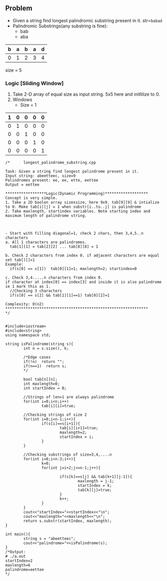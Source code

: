 
## Problem
  - Given a string find longest palindromic substring present in it. str=`babad`
  - Palindromic Substrings(any substring is fine):
    - bab
    - aba
    
| b | a | b | a | d |
| --- | --- | --- | --- | --- |
| 0 | 1 | 2 | 3 | 4 |     
size = 5      
    
### Logic [Sliding Window]
  1. Take 2-D array of equal size as input string. 5x5 here and initlilize to 0.
  2. Windows
     - Size = 1
      
| 1 | 0 | 0 | 0 | 0 |
| --- | --- | --- | --- | --- |
| 0 | 1 | 0 | 0 | 0 |
| 0 | 0 | 1 | 0 | 0 |
| 0 | 0 | 0 | 1 | 0 |
| 0 | 0 | 0 | 0 | 1 |      
     
```      
/*      longest_palindrome_substring.cpp

Task: Given a string find longest palindrome present in it.
Input string: abeetteec, size=9
Palindromes present: ee, ee, ette, eettee
Output = eettee

******************Logic(Dynamic Programming)*******************
Concept is very simple.
1. Take a 2D boolen array sizexsize, here 9x9. tab[9][9] & intialize to 0. Make tab[i][j] = 1 when substr[i..to..j] is palindrome
2. Take maxlength, startindex variables. Note starting index and maximum length of palindrome string.



- Start with filling diagonal=1, check 2 chars, then 3,4,5..n characters
a. All 1 characters are palindromes.
  tab[1][1] = tab[2][2] ... tab[8][8] = 1

b. Check 2 characters from index 0. if adjacent characters are equal set tab[][]=1
Example:
  if(s[0] == s[1])  tab[0][1]=1; maxlength=2; startindex=0
 
c. Check 3,4.....n characters from index 0.
if character at index[0] == index[3] and inside it is also palindrome ie 1 mark this as 1.
  //Checking 3 characters
  if(s[0] == s[2] && tab[1][1]==1) tab[0][2]=1

Complexity: O(n2)  
***************************************************************
*/


#include<iostream>
#include<string>
using namespace std;

string isPalindrome(string s){
        int n = s.size(), k;

        /*Edge cases
        if(!n)  return "";
        if(n==1)  return s;
        */
  
        bool tab[n][n];
        int maxlength=0;
        int startIndex = 0;

        //Strings of len=1 are always palindrome
        for(int i=0;i<n;i++)
                tab[i][i]=true;

        //Checking strings of size 2
        for(int i=0;i<n-1;i++){
                if(s[i]==s[i+1]){
                        tab[i][i+1]=true;
                        maxlength=2;
                        startIndex = i;
                }
        }

        //Checking substrings of size=3,4,....n
        for(int i=0;i<n-3;i++){
                k=0;
                for(int j=i+2;j<=n-1;j++){

                        if(s[k]==s[j] && tab[k+1][j-1]){
                                maxlength = j-1;
                                startIndex = k;
                                tab[k][j]=true;
                        }
                        k++;
                }
        }
        cout<<"startIndex="<<startIndex<<"\n";
        cout<<"maxlength="<<maxlength<<"\n";
        return s.substr(startIndex, maxlength);
}

int main(){
        string s = "abeetteec";
        cout<<"palindrome="<<isPalindrome(s);
}
/*Output:
# ./a.out 
startIndex=2
maxlength=6
palindrome=eettee
*/
```
